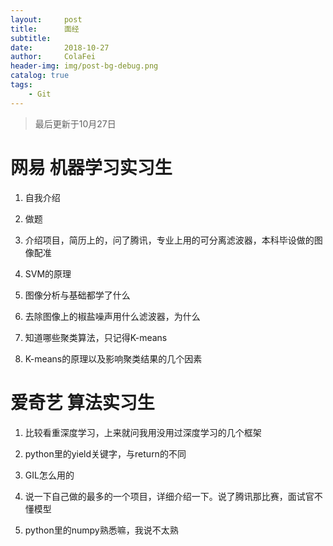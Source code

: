 ```yaml
---
layout:     post
title:      面经
subtitle:   
date:       2018-10-27
author:     ColaFei
header-img: img/post-bg-debug.png
catalog: true
tags:
    - Git
---
```



>最后更新于10月27日

# 网易 机器学习实习生

1. 自我介绍

2. 做题

3. 介绍项目，简历上的，问了腾讯，专业上用的可分离滤波器，本科毕设做的图像配准

4. SVM的原理

5. 图像分析与基础都学了什么

6. 去除图像上的椒盐噪声用什么滤波器，为什么

7. 知道哪些聚类算法，只记得K-means

8. K-means的原理以及影响聚类结果的几个因素

# 爱奇艺 算法实习生

1. 比较看重深度学习，上来就问我用没用过深度学习的几个框架

2. python里的yield关键字，与return的不同

3. GIL怎么用的

4. 说一下自己做的最多的一个项目，详细介绍一下。说了腾讯那比赛，面试官不懂模型

5. python里的numpy熟悉嘛，我说不太熟








